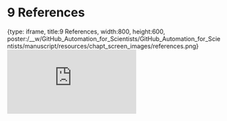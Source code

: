 # 9 References
 
{type: iframe, title:9 References, width:800, height:600, poster:/__w/GitHub_Automation_for_Scientists/GitHub_Automation_for_Scientists/manuscript/resources/chapt_screen_images/references.png}
![](https://hutchdatascience.org/GitHub_Automation_for_Scientists/references.html)
 

 
